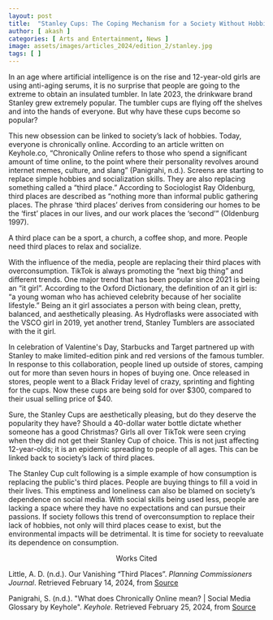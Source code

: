 ```yaml
---
layout: post
title:  "Stanley Cups: The Coping Mechanism for a Society Without Hobbies"
author: [ akash ]
categories: [ Arts and Entertainment, News ]
image: assets/images/articles_2024/edition_2/stanley.jpg
tags: [ ]
---
```

In an age where artificial intelligence is on the rise and 12-year-old girls are using anti-aging serums, it is no surprise that people are going to the extreme to obtain an insulated tumbler. In late 2023, the drinkware brand Stanley grew extremely popular. The tumbler cups are flying off the shelves and into the hands of everyone. But why have these cups become so popular?

This new obsession can be linked to society’s lack of hobbies. Today, everyone is chronically online. According to an article written on Keyhole.co, “Chronically Online refers to those who spend a significant amount of time online, to the point where their personality revolves around internet memes, culture, and slang” (Panigrahi, n.d.). Screens are starting to replace simple hobbies and socialization skills. They are also replacing something called a “third place.” According to Sociologist Ray Oldenburg, third places are described as “nothing more than informal public gathering places. The phrase ‘third places’ derives from considering our homes to be the ‘first’ places in our lives, and our work places the ‘second’” (Oldenburg 1997).

A third place can be a sport, a church, a coffee shop, and more. People need third places to relax and socialize.

With the influence of the media, people are replacing their third places with overconsumption. TikTok is always promoting the “next big thing” and different trends. One major trend that has been popular since 2021 is being an “it girl”. According to the Oxford Dictionary, the definition of an it girl is: “a young woman who has achieved celebrity because of her socialite lifestyle.” Being an it girl associates a person with being clean, pretty, balanced, and aesthetically pleasing. As Hydroflasks were associated with the VSCO girl in 2019, yet another trend, Stanley Tumblers are associated with the it girl.

In celebration of Valentine's Day, Starbucks and Target partnered up with Stanley to make limited-edition pink and red versions of the famous tumbler. In response to this collaboration, people lined up outside of stores, camping out for more than seven hours in hopes of buying one. Once released in stores, people went to a Black Friday level of crazy, sprinting and fighting for the cups. Now these cups are being sold for over $300, compared to their usual selling price of $40.

Sure, the Stanley Cups are aesthetically pleasing, but do they deserve the popularity they have? Should a 40-dollar water bottle dictate whether someone has a good Christmas? Girls all over TikTok were seen crying when they did not get their Stanley Cup of choice. This is not just affecting 12-year-olds; it is an epidemic spreading to people of all ages. This can be linked back to society’s lack of third places.

The Stanley Cup cult following is a simple example of how consumption is replacing the public's third places. People are buying things to fill a void in their lives. This emptiness and loneliness can also be blamed on society’s dependence on social media. With social skills being used less, people are lacking a space where they have no expectations and can pursue their passions. If society follows this trend of overconsumption to replace their lack of hobbies, not only will third places cease to exist, but the environmental impacts will be detrimental. It is time for society to reevaluate its dependence on consumption.

<center>Works Cited</center> 

Little, A. D. (n.d.). Our Vanishing “Third Places”. *Planning Commissioners Journal*. Retrieved February 14, 2024, from [Source](https://plannersweb.com/wp-content/uploads/1997/01/184.pdf)

Panigrahi, S. (n.d.). "What does Chronically Online mean? | Social Media Glossary by Keyhole". *Keyhole*. Retrieved February 25, 2024, from [Source](https://keyhole.co/social-media-glossary/chronically-online/)
